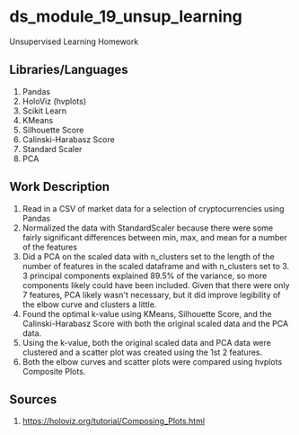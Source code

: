 # ds_module_19_unsup_learning
Unsupervised Learning Homework

## Libraries/Languages
1. Pandas
2. HoloViz (hvplots)
3. Scikit Learn
4. KMeans
5. Silhouette Score
6. Calinski-Harabasz Score
7. Standard Scaler
8. PCA

## Work Description
1. Read in a CSV of market data for a selection of cryptocurrencies using Pandas
2. Normalized the data with StandardScaler because there were some fairly significant differences between min, max, and mean for a number of the features
3. Did a PCA on the scaled data with n_clusters set to the length of the number of features in the scaled dataframe and with n_clusters set to 3. 3 principal components explained 89.5% of the variance, so more components likely could have been included. Given that there were only 7 features, PCA likely wasn't necessary, but it did improve legibility of the elbow curve and clusters a little.
4. Found the optimal k-value using KMeans, Silhouette Score, and the Calinski-Harabasz Score with both the original scaled data and the PCA data. 
5. Using the k-value, both the original scaled data and PCA data were clustered and a scatter plot was created using the 1st 2 features.
6. Both the elbow curves and scatter plots were compared using hvplots Composite Plots.

## Sources
1. https://holoviz.org/tutorial/Composing_Plots.html